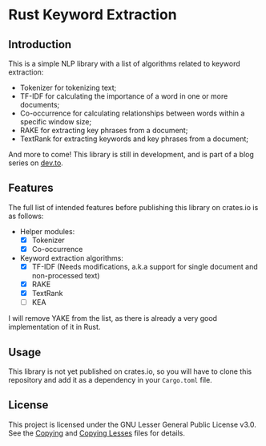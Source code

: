 # Rust Keyword Extraction

## Introduction

This is a simple NLP library with a list of algorithms related to keyword extraction:

- Tokenizer for tokenizing text;
- TF-IDF for calculating the importance of a word in one or more documents;
- Co-occurrence for calculating relationships between words within a specific window size;
- RAKE for extracting key phrases from a document;
- TextRank for extracting keywords and key phrases from a document;

And more to come! This library is still in development, and is part of a blog series
on [dev.to](https://dev.to/tugascript).

## Features

The full list of intended features before publishing this library on crates.io is as follows:

- Helper modules:
    - [x] Tokenizer
    - [x] Co-occurrence
- Keyword extraction algorithms:
    - [x] TF-IDF (Needs modifications, a.k.a support for single document and non-processed text)
    - [x] RAKE
    - [x] TextRank
    - [ ] KEA

I will remove YAKE from the list, as there is already a very good implementation of it in Rust.

## Usage

This library is not yet published on crates.io, so you will have to clone this repository and add it as a dependency in
your `Cargo.toml` file.

## License

This project is licensed under the GNU Lesser General Public License v3.0. See the [Copying](COPYING.md)
and [Copying Lesses](COPYING.LESSER.md) files for details.

